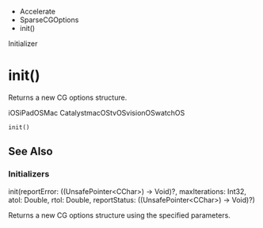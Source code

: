 

- Accelerate
- SparseCGOptions
-  init() 

Initializer

# init()

Returns a new CG options structure.

iOSiPadOSMac CatalystmacOStvOSvisionOSwatchOS

``` source
init()
```

## See Also

### Initializers

init(reportError: ((UnsafePointer&lt;CChar>) -> Void)?, maxIterations: Int32, atol: Double, rtol: Double, reportStatus: ((UnsafePointer&lt;CChar>) -> Void)?)

Returns a new CG options structure using the specified parameters.

